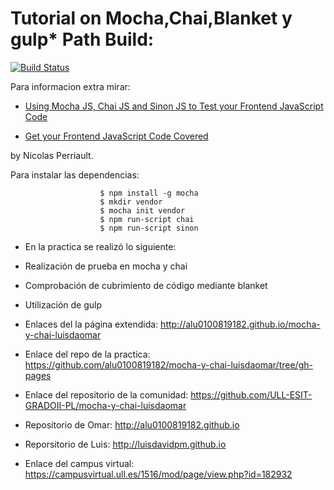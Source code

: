 # Tutorial on Mocha,Chai,Blanket y gulp* Path Build:
[![Build Status](https://travis-ci.org/Luisdavidpm/karma-y-travis-luisdaomar.svg?branch=master)](https://travis-ci.org/Luisdavidpm/karma-y-travis-luisdaomar)


Para informacion extra mirar:

* [Using Mocha JS, Chai JS and Sinon JS to Test your Frontend JavaScript Code](http://blog.codeship.com/mocha-js-chai-sinon-frontend-javascript-code-testing-tutorial/)

* [Get your Frontend JavaScript Code Covered](https://nicolas.perriault.net/code/2013/get-your-frontend-javascript-code-covered/)

by Nicolas Perriault.

Para instalar las dependencias:

                        $ npm install -g mocha
                        $ mkdir vendor
                        $ mocha init vendor
                        $ npm run-script chai
                        $ npm run-script sinon

* En la practica se realizó lo siguiente:

* Realización de prueba en mocha y chai
* Comprobación de cubrimiento de código mediante blanket
* Utilización de gulp

* Enlaces del la página extendida:
  <http://alu0100819182.github.io/mocha-y-chai-luisdaomar>

* Enlace del repo de la practica:
  <https://github.com/alu0100819182/mocha-y-chai-luisdaomar/tree/gh-pages>


* Enlace del repositorio de la comunidad:
  <https://github.com/ULL-ESIT-GRADOII-PL/mocha-y-chai-luisdaomar>

* Repositorio de Omar:
  <http://alu0100819182.github.io>

* Reporsitorio de Luis:
  <http://luisdavidpm.github.io>

* Enlace del campus virtual:
  <https://campusvirtual.ull.es/1516/mod/page/view.php?id=182932>
